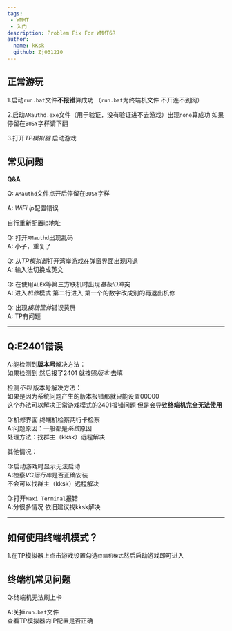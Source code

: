 ```yaml
---
tags: 
 - WMMT
 - 入门
description: Problem Fix For WMMT6R
author:
  name: kKsk
  github: Zj031210
---
```


## 正常游玩

1.启动`run.bat`文件**不报错**算成功 （`run.bat`为终端机文件 不开连不到网）

2.启动`AMauthd.exe`文件（用于验证，没有验证进不去游戏）出现`none`算成功 如果停留在`BUSY`字样请下翻

3.打开*TP模拟器* 启动游戏

## 常见问题

**Q&A**

Q: `AMauthd`文件点开后停留在`BUSY`字样  

A: *WiFi ip*配置错误  

自行重新配置ip地址  

Q: 打开`AMauthd`出现乱码  
A: 小子，重复了

Q: 从*TP模拟器*打开湾岸游戏在弹窗界面出现闪退  
A: 输入法切换成英文

Q: 在使用`ALEX`等第三方联机时出现*基板ID*冲突  
A: 进入*机修*模式 第二行进入 第一个的数字改成别的再退出机修

Q: 出现*接统筐体*错误黄屏  
A: TP有问题

------------------------------------------------------------------------------------------------------------

## Q:E2401错误

A:能检测到**版本号**解决方法：    
如果检测到 然后报了2401 就按照*版本* 去填  

检测*不到* 版本号解决方法：  
如果是因为系统问题产生的版本报错那就只能设置00000  
这个办法可以解决正常游戏模式的2401报错问题 但是会导致**终端机完全无法使用**

Q:机修界面 终端机检察两行卡检察  
A:问题原因：一般都是*系统*原因  
处理方法：找群主（kksk）远程解决

 其他情况：
 
Q:启动游戏时显示无法启动  
A:检察*VC运行库*是否正确安装  
不会可以找群主（kksk）远程解决

Q:打开`Maxi Terminal`报错  
A:分很多情况 依旧建议找kksk解决

---------------------------------------------------------------------------------------------
## 如何使用终端机模式？

1.在TP模拟器上点击游戏设置勾选`终端机模式`然后启动游戏即可进入

## 终端机常见问题

Q:终端机无法刷上卡 

A:关掉`run.bat`文件  
查看TP模拟器内IP配置是否正确

